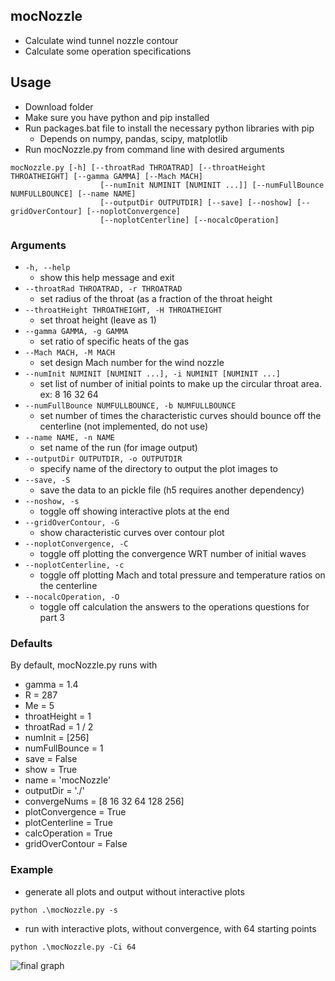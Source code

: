 ## mocNozzle
 * Calculate wind tunnel nozzle contour
 * Calculate some operation specifications

## Usage
 * Download folder
 * Make sure you have python and pip installed
 * Run packages.bat file to install the necessary python libraries with pip
   * Depends on numpy, pandas, scipy, matplotlib 
 * Run mocNozzle.py from command line with desired arguments
```
mocNozzle.py [-h] [--throatRad THROATRAD] [--throatHeight THROATHEIGHT] [--gamma GAMMA] [--Mach MACH]
                    [--numInit NUMINIT [NUMINIT ...]] [--numFullBounce NUMFULLBOUNCE] [--name NAME]
                    [--outputDir OUTPUTDIR] [--save] [--noshow] [--gridOverContour] [--noplotConvergence]
                    [--noplotCenterline] [--nocalcOperation]
```
### Arguments
 * `-h, --help`            
   * show this help message and exit
 * `--throatRad THROATRAD, -r THROATRAD`
   * set radius of the throat (as a fraction of the throat height
 * `--throatHeight THROATHEIGHT, -H THROATHEIGHT`
   * set throat height (leave as 1)
 * `--gamma GAMMA, -g GAMMA`
   * set ratio of specific heats of the gas
 * `--Mach MACH, -M MACH`  
   * set design Mach number for the wind nozzle
 * `--numInit NUMINIT [NUMINIT ...], -i NUMINIT [NUMINIT ...]`
   * set list of number of initial points to make up the circular throat area. ex: 8 16 32 64
 * `--numFullBounce NUMFULLBOUNCE, -b NUMFULLBOUNCE`
   * set number of times the characteristic curves should bounce off the centerline (not implemented, do not use)
 * `--name NAME, -n NAME`  
   * set name of the run (for image output)
 * `--outputDir OUTPUTDIR, -o OUTPUTDIR`
   * specify name of the directory to output the plot images to
 * `--save, -S`            
   * save the data to an pickle file (h5 requires another dependency)
 * `--noshow, -s`          
   * toggle off showing interactive plots at the end
 * `--gridOverContour, -G`
   * show characteristic curves over contour plot
 * `--noplotConvergence, -C`
   * toggle off plotting the convergence WRT number of initial waves
 * `--noplotCenterline, -c`
   * toggle off plotting Mach and total pressure and temperature ratios on the centerline
 * `--nocalcOperation, -O`
   * toggle off calculation the answers to the operations questions for part 3
### Defaults
 By default, mocNozzle.py runs with
 * gamma = 1.4
 * R  = 287
 * Me = 5
 * throatHeight = 1
 * throatRad = 1 / 2
 * numInit = [256]
 * numFullBounce = 1
 * save = False
 * show = True
 * name = 'mocNozzle'
 * outputDir = './'
 * convergeNums = [8 16 32 64 128 256]
 * plotConvergence = True
 * plotCenterline  = True
 * calcOperation   = True
 * gridOverContour = False
### Example
 * generate all plots and output without interactive plots
```
python .\mocNozzle.py -s
```
 * run with interactive plots, without convergence, with 64 starting points
```
python .\mocNozzle.py -Ci 64
```

 ![final graph](/plots/mocNozzle_nozzle_M5_num512_rot.png)
